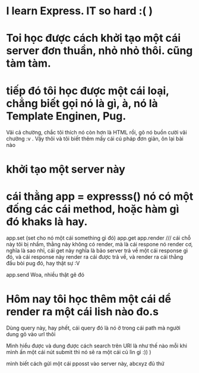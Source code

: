 # I learn Express. IT so hard :( )



# Toi học được cách khởi tạo một cái server đơn thuần, nhỏ nhỏ thôi. cũng tàm tàm. 

# tiếp đó tôi học được một cái loại, chẳng biết gọi nó là gì, à, nó là Template Enginen, Pug. 
Vãi cả chường, chắc tôi thích nó còn hơn là HTML rồi, gõ nó buồn cười vãi chưởng :v 
. Vậy thôi và tôi biết thêm mấy cái cú pháp đơn giản, ôn lại bài nào 

# khởi tạo một server này 
# cái thằng app = expresss()  nó có một đống các cái method, hoặc hàm gì đó khaks là hay. 

app.set (set cho nó một cái something gì đó)
app.get
app.render /// cái chỗ này tôi bị nhầm, thằng này không có render, mà là cái respone nó render cơ, nghĩa là sao nhỉ, cái get này nghĩa là bảo server trả về một cái response gì đó, và cái response này render ra cái được trả về, và render ra cái thằng đầu bòi pug đó, hay thật sự :V 

app.send
Woa, nhiều thật gê đó



# Hôm nay tôi học thêm một cái dể render ra một cái lish nào đo.s 
Dùng query này, 
hay phết, cái query đó là nó ở trong cái path mà người dung gõ vào url thôi

Mình hiểu được và dung được cách search trên URl là như thế nào mỗi khi mình ấn một cái nút submit thì nó sẽ ra một cái củ lìn gì :)) )

mình biết cách gửi một cái pposst vào server này, abcxyz đủ thứ